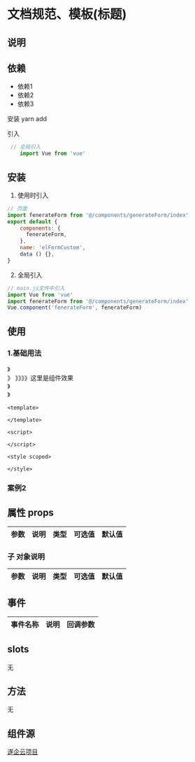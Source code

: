 # 文档规范、模板(标题)
## 说明

<el-alert
    title="tips："
    type="warning"
    description="内容"
    :closable="false"
    show-icon>
  </el-alert>


## 依赖
 * 依赖1
 * 依赖2
 * 依赖3
 
 
 安装 yarn add 

 引入
```js
 // 全局引入
    import Vue from 'vue'
```
<el-alert
    title="tips："
    type="warning"
    description=""
    :closable="false"
    show-icon>
  </el-alert>

## 安装

1. 使用时引入
```js
// 页面
import fenerateForm from '@/components/generateForm/index'
export default {
    components: {
      fenerateForm,
    },
    name: 'elFormCustom',
    data () {},
}
```
2. 全局引入
```js
// main.js文件中引入
import Vue from 'vue'
import fenerateForm from '@/components/generateForm/index'
Vue.component('fenerateForm', fenerateForm)
```

## 使用

### 1.基础用法

》<br/>
》 》》》》这里是组件效果<br/>
》<br/>
》<br/>

```vue
<template>
 
</template>

<script>
  
</script>

<style scoped>

</style>
```
### 案例2


## 属性 props

|参数|说明|类型|可选值|	默认值|
|---|----|---|---|---|


### 子 对象说明
|参数|说明|类型|可选值|	默认值|
|---|----|---|---|---|


## 事件
|事件名称  |    说明	| 回调参数 |
|-------- |---------| --------|


## slots

无

## 方法

无


## 组件源

[遂企云项目](http://www.snsme.cn/)

